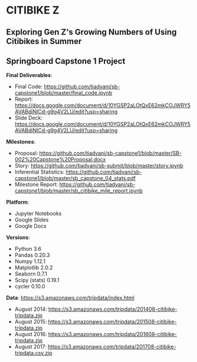 # CITIBIKE Z
## Exploring Gen Z's Growing Numbers of Using Citibikes in Summer
## Springboard Capstone 1 Project

**Final Deliverables**:
* Final Code: https://github.com/tiadvani/sb-capstone1/blob/master/final_code.ipynb
* Report: https://docs.google.com/document/d/10YGSP2aLOtQxE62mkCOJWRY5AVABdiNICd-g9g4V2LU/edit?usp=sharing
* Slide Deck: https://docs.google.com/document/d/10YGSP2aLOtQxE62mkCOJWRY5AVABdiNICd-g9g4V2LU/edit?usp=sharing

**Milestones**:
* Proposal: https://github.com/tiadvani/sb-capstone1/blob/master/SB-002%20Capstone%20Proposal.docx
* Story: https://github.com/tiadvani/sb-submit/blob/master/story.ipynb
* Inferential Statistics: https://github.com/tiadvani/sb-capstone1/blob/master/sb_capstone_04_stats.pdf
* Milestone Report: https://github.com/tiadvani/sb-capstone1/blob/master/sb_citibike_mile_report.ipynb

**Platform**: 
* Jupyter Notebooks
* Google Slides
* Google Docs

**Versions**:
* Python 3.6
* Pandas 0.20.3
* Numpy 1.12.1
* Matplotlib 2.0.2
* Seaborn 0.7.1
* Scipy (stats) 0.19.1
* cycler 0.10.0

**Data**: https://s3.amazonaws.com/tripdata/index.html
* August 2014: https://s3.amazonaws.com/tripdata/201408-citibike-tripdata.zip
* August 2015: https://s3.amazonaws.com/tripdata/201508-citibike-tripdata.zip
* August 2016: https://s3.amazonaws.com/tripdata/201608-citibike-tripdata.zip
* August 2017: https://s3.amazonaws.com/tripdata/201708-citibike-tripdata.csv.zip
